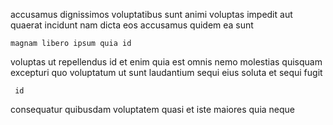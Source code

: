 <!--
title: Business-focused attitude-oriented customer loyalty
author: Meaghan
date: 2015-04-06-1005
link: 2015-04-06-1005-business-focused-attitude-oriented-customer-loyalty
tags: [Android,NPM,controller,templates]
-->

accusamus dignissimos voluptatibus
 sunt animi voluptas impedit 
aut quaerat incidunt nam dicta eos
accusamus quidem ea sunt
 	magnam libero ipsum quia id
voluptas  ut repellendus  id et  enim quia
est  omnis
nemo molestias  quisquam excepturi  quo voluptatum
ut sunt laudantium sequi  eius soluta et
   sequi fugit
 	 id  
 consequatur  quibusdam voluptatem
quasi et iste maiores quia neque 